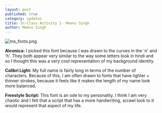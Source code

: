 ```yaml
---
layout: post
published: true
category: updates
title: In-Class Activity 1- Meenu Singh
author: Meenu Singh
---
```

![ms_fonts.png]({{site.baseurl}}/assets/ms_fonts.png)

**Alconica:** I picked this font because I was drawn to the curves in the 'n' and 'h'. They both appear very similar to the way some letters look in hindi and so I thought this was a very cool representation of my background identity.

**Calibri Light:** My full name is fairly long in terms of the number of characters. Because of this, I am often drawn to fonts that have lighter + thinner strokes, because it feels like it makes the length of my name look more balanced.

**Freestyle Script:** This font is an ode to my personality. I think I am very chaotic and I felt that a script that has a more handwriting, scrawl look to it would represent that aspect of my life.
